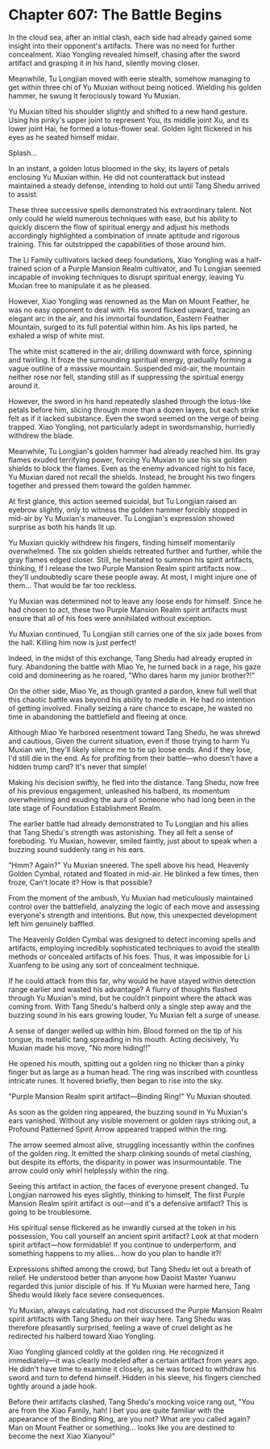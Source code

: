 # Chapter 607: The Battle Begins

In the cloud sea, after an initial clash, each side had already gained some insight into their opponent's artifacts. There was no need for further concealment. Xiao Yongling revealed himself, chasing after the sword artifact and grasping it in his hand, silently moving closer.

Meanwhile, Tu Longjian moved with eerie stealth, somehow managing to get within three chi of Yu Muxian without being noticed. Wielding his golden hammer, he swung it ferociously toward Yu Muxian.

Yu Muxian tilted his shoulder slightly and shifted to a new hand gesture. Using his pinky's upper joint to represent You, its middle joint Xu, and its lower joint Hai, he formed a lotus-flower seal. Golden light flickered in his eyes as he seated himself midair.

Splash...

In an instant, a golden lotus bloomed in the sky, its layers of petals enclosing Yu Muxian within. He did not counterattack but instead maintained a steady defense, intending to hold out until Tang Shedu arrived to assist.

These three successive spells demonstrated his extraordinary talent. Not only could he wield numerous techniques with ease, but his ability to quickly discern the flow of spiritual energy and adjust his methods accordingly highlighted a combination of innate aptitude and rigorous training. This far outstripped the capabilities of those around him.

The Li Family cultivators lacked deep foundations, Xiao Yongling was a half-trained scion of a Purple Mansion Realm cultivator, and Tu Longjian seemed incapable of invoking techniques to disrupt spiritual energy, leaving Yu Muxian free to manipulate it as he pleased.

However, Xiao Yongling was renowned as the Man on Mount Feather, he was no easy opponent to deal with. His sword flicked upward, tracing an elegant arc in the air, and his immortal foundation, Eastern Feather Mountain, surged to its full potential within him. As his lips parted, he exhaled a wisp of white mist.

The white mist scattered in the air, drilling downward with force, spinning and twirling. It froze the surrounding spiritual energy, gradually forming a vague outline of a massive mountain. Suspended mid-air, the mountain neither rose nor fell, standing still as if suppressing the spiritual energy around it.

However, the sword in his hand repeatedly slashed through the lotus-like petals before him, slicing through more than a dozen layers, but each strike felt as if it lacked substance. Even the sword seemed on the verge of being trapped. Xiao Yongling, not particularly adept in swordsmanship, hurriedly withdrew the blade.

Meanwhile, Tu Longjian's golden hammer had already reached him. Its gray flames exuded terrifying power, forcing Yu Muxian to use his six golden shields to block the flames. Even as the enemy advanced right to his face, Yu Muxian dared not recall the shields. Instead, he brought his two fingers together and pressed them toward the golden hammer.

At first glance, this action seemed suicidal, but Tu Longjian raised an eyebrow slightly, only to witness the golden hammer forcibly stopped in mid-air by Yu Muxian's maneuver. Tu Longjian's expression showed surprise as both his hands lit up.

Yu Muxian quickly withdrew his fingers, finding himself momentarily overwhelmed. The six golden shields retreated further and further, while the gray flames edged closer. Still, he hesitated to summon his spirit artifacts, thinking, If I release the two Purple Mansion Realm spirit artifacts now... they'll undoubtedly scare these people away. At most, I might injure one of them... That would be far too reckless.

Yu Muxian was determined not to leave any loose ends for himself. Since he had chosen to act, these two Purple Mansion Realm spirit artifacts must ensure that all of his foes were annihilated without exception.

Yu Muxian continued, Tu Longjian still carries one of the six jade boxes from the hall. Killing him now is just perfect!

Indeed, in the midst of this exchange, Tang Shedu had already erupted in fury. Abandoning the battle with Miao Ye, he turned back in a rage, his gaze cold and domineering as he roared, "Who dares harm my junior brother?!"

On the other side, Miao Ye, as though granted a pardon, knew full well that this chaotic battle was beyond his ability to meddle in. He had no intention of getting involved. Finally seizing a rare chance to escape, he wasted no time in abandoning the battlefield and fleeing at once.

Although Miao Ye harbored resentment toward Tang Shedu, he was shrewd and cautious, Given the current situation, even if those trying to harm Yu Muxian win, they'll likely silence me to tie up loose ends. And if they lose, I'd still die in the end. As for profiting from their battle—who doesn't have a hidden trump card? It's never that simple!

Making his decision swiftly, he fled into the distance. Tang Shedu, now free of his previous engagement, unleashed his halberd, its momentum overwhelming and exuding the aura of someone who had long been in the late stage of Foundation Establishment Realm.

The earlier battle had already demonstrated to Tu Longjian and his allies that Tang Shedu's strength was astonishing. They all felt a sense of foreboding. Yu Muxian, however, smiled faintly, just about to speak when a buzzing sound suddenly rang in his ears.

"Hmm? Again?" Yu Muxian sneered. The spell above his head, Heavenly Golden Cymbal, rotated and floated in mid-air. He blinked a few times, then froze, Can't locate it? How is that possible?

From the moment of the ambush, Yu Muxian had meticulously maintained control over the battlefield, analyzing the logic of each move and assessing everyone's strength and intentions. But now, this unexpected development left him genuinely baffled.

The Heavenly Golden Cymbal was designed to detect incoming spells and artifacts, employing incredibly sophisticated techniques to avoid the stealth methods or concealed artifacts of his foes. Thus, it was impossible for Li Xuanfeng to be using any sort of concealment technique.

If he could attack from this far, why would he have stayed within detection range earlier and wasted his advantage? A flurry of thoughts flashed through Yu Muxian's mind, but he couldn't pinpoint where the attack was coming from. With Tang Shedu's halberd only a single step away and the buzzing sound in his ears growing louder, Yu Muxian felt a surge of unease.

A sense of danger welled up within him. Blood formed on the tip of his tongue, its metallic tang spreading in his mouth. Acting decisively, Yu Muxian made his move, "No more hiding!!"

He opened his mouth, spitting out a golden ring no thicker than a pinky finger but as large as a human head. The ring was inscribed with countless intricate runes. It hovered briefly, then began to rise into the sky.

"Purple Mansion Realm spirit artifact—Binding Ring!" Yu Muxian shouted.

As soon as the golden ring appeared, the buzzing sound in Yu Muxian's ears vanished. Without any visible movement or golden rays striking out, a Profound Patterned Spirit Arrow appeared trapped within the ring.

The arrow seemed almost alive, struggling incessantly within the confines of the golden ring. It emitted the sharp clinking sounds of metal clashing, but despite its efforts, the disparity in power was insurmountable. The arrow could only whirl helplessly within the ring.

Seeing this artifact in action, the faces of everyone present changed. Tu Longjian narrowed his eyes slightly, thinking to himself, The first Purple Mansion Realm spirit artifact is out—and it's a defensive artifact? This is going to be troublesome.

His spiritual sense flickered as he inwardly cursed at the token in his possession, You call yourself an ancient spirit artifact? Look at that modern spirit artifact—how formidable! If you continue to underperform, and something happens to my allies... how do you plan to handle it?!

Expressions shifted among the crowd, but Tang Shedu let out a breath of relief. He understood better than anyone how Daoist Master Yuanwu regarded this junior disciple of his. If Yu Muxian were harmed here, Tang Shedu would likely face severe consequences.

Yu Muxian, always calculating, had not discussed the Purple Mansion Realm spirit artifacts with Tang Shedu on their way here. Tang Shedu was therefore pleasantly surprised, feeling a wave of cruel delight as he redirected his halberd toward Xiao Yongling.

Xiao Yongling glanced coldly at the golden ring. He recognized it immediately—it was clearly modeled after a certain artifact from years ago. He didn't have time to examine it closely, as he was forced to withdraw his sword and turn to defend himself. Hidden in his sleeve, his fingers clenched tightly around a jade hook.

Before their artifacts clashed, Tang Shedu's mocking voice rang out, "You are from the Xiao Family, hah! I bet you are quite familiar with the appearance of the Binding Ring, are you not? What are you called again? Man on Mount Feather or something... looks like you are destined to become the next Xiao Xianyou!"
